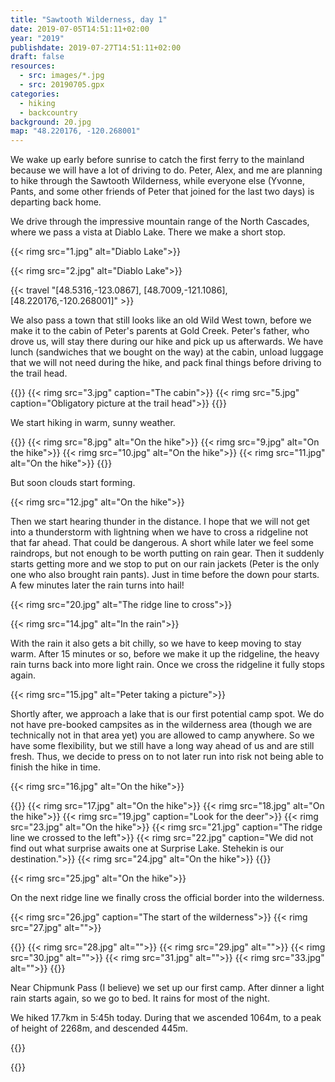 ```yaml
---
title: "Sawtooth Wilderness, day 1"
date: 2019-07-05T14:51:11+02:00
year: "2019"
publishdate: 2019-07-27T14:51:11+02:00
draft: false
resources:
  - src: images/*.jpg
  - src: 20190705.gpx
categories:
  - hiking
  - backcountry
background: 20.jpg
map: "48.220176, -120.268001"
---
```


We wake up early before sunrise to catch the first ferry to the mainland because
we will have a lot of driving to do. Peter, Alex, and me are planning to hike
through the Sawtooth Wilderness, while everyone else (Yvonne, Pants, and some
other friends of Peter that joined for the last two days) is departing back
home.

We drive through the impressive mountain range of the North Cascades, where we
pass a vista at Diablo Lake. There we make a short stop.

{{< rimg src="1.jpg" alt="Diablo Lake">}}

{{< rimg src="2.jpg" alt="Diablo Lake">}}

{{< travel "[48.5316,-123.0867], [48.7009,-121.1086], [48.220176,-120.268001]" >}}

We also pass a town that still looks like an old Wild West town, before we make
it to the cabin of Peter's parents at Gold Creek. Peter's father, who drove us,
will stay there during our hike and pick up us afterwards. We have lunch
(sandwiches that we bought on the way) at the cabin, unload luggage that we will
not need during the hike, and pack final things before driving to the trail
head.

{{<gallery>}}
{{< rimg src="3.jpg" caption="The cabin">}}
{{< rimg src="5.jpg" caption="Obligatory picture at the trail head">}}
{{</gallery>}}

We start hiking in warm, sunny weather.

{{<gallery>}}
{{< rimg src="8.jpg" alt="On the hike">}}
{{< rimg src="9.jpg" alt="On the hike">}}
{{< rimg src="10.jpg" alt="On the hike">}}
{{< rimg src="11.jpg" alt="On the hike">}}
{{</gallery>}}

But soon clouds start forming.

{{< rimg src="12.jpg" alt="On the hike">}}

Then we start hearing thunder in the distance. I hope that we will not get into
a thunderstorm with lightning when we have to cross a ridgeline not that far
ahead. That could be dangerous. A short while later we feel some raindrops, but
not enough to be worth putting on rain gear. Then it suddenly starts getting
more and we stop to put on our rain jackets (Peter is the only one who also
brought rain pants). Just in time before the down pour starts. A few minutes
later the rain turns into hail!

{{< rimg src="20.jpg" alt="The ridge line to cross">}}

{{< rimg src="14.jpg" alt="In the rain">}}

With the rain it also gets a bit chilly, so we have to keep moving to stay warm.
After 15 minutes or so, before we make it up the ridgeline, the heavy rain turns
back into more light rain. Once we cross the ridgeline it fully stops again.

{{< rimg src="15.jpg" alt="Peter taking a picture">}}

Shortly after, we approach a lake that is our first potential camp spot. We do
not have pre-booked campsites as in the wilderness area (though we are
technically not in that area yet) you are allowed to camp anywhere. So we have
some flexibility, but we still have a long way ahead of us and are still fresh.
Thus, we decide to press on to not later run into risk not being able to finish
the hike in time.

{{< rimg src="16.jpg" alt="On the hike">}}

{{<gallery>}}
{{< rimg src="17.jpg" alt="On the hike">}}
{{< rimg src="18.jpg" alt="On the hike">}}
{{< rimg src="19.jpg" caption="Look for the deer">}}
{{< rimg src="23.jpg" alt="On the hike">}}
{{< rimg src="21.jpg" caption="The ridge line we crossed to the left">}}
{{< rimg src="22.jpg" caption="We did not find out what surprise awaits one at Surprise Lake. Stehekin is our destination.">}}
{{< rimg src="24.jpg" alt="On the hike">}}
{{</gallery>}}

{{< rimg src="25.jpg" alt="On the hike">}}

On the next ridge line we finally cross the official border into the wilderness.

{{< rimg src="26.jpg" caption="The start of the wilderness">}}
{{< rimg src="27.jpg" alt="">}}

{{<gallery>}}
{{< rimg src="28.jpg" alt="">}}
{{< rimg src="29.jpg" alt="">}}
{{< rimg src="30.jpg" alt="">}}
{{< rimg src="31.jpg" alt="">}}
{{< rimg src="33.jpg" alt="">}}
{{</gallery>}}

Near Chipmunk Pass (I believe) we set up our first camp. After dinner a light
rain starts again, so we go to bed. It rains for most of the night.

We hiked 17.7km in 5:45h today. During that we ascended 1064m, to a peak of
height of 2268m, and descended 445m.

{{<gpxTrack src="20190705.gpx">}}

{{<nextday>}}
